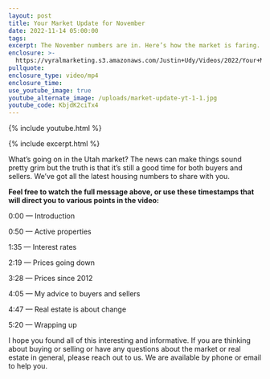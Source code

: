 ```yaml
---
layout: post
title: Your Market Update for November
date: 2022-11-14 05:00:00
tags:
excerpt: The November numbers are in. Here’s how the market is faring.
enclosure: >-
  https://vyralmarketing.s3.amazonaws.com/Justin+Udy/Videos/2022/Your+Market+Update+for+November.mp4
pullquote:
enclosure_type: video/mp4
enclosure_time:
use_youtube_image: true
youtube_alternate_image: /uploads/market-update-yt-1-1.jpg
youtube_code: KbjdK2ciTx4
---
```

{% include youtube.html %}

{% include excerpt.html %}

What’s going on in the Utah market? The news can make things sound pretty grim but the truth is that it’s still a good time for both buyers and sellers. We’ve got all the latest housing numbers to share with you.

**Feel free to watch the full message above, or use these timestamps that will direct you to various points in the video:**

0:00 — Introduction

0:50 — Active properties

1:35 — Interest rates

2:19 — Prices going down

3:28 — Prices since 2012

4:05 — My advice to buyers and sellers

4:47 — Real estate is about change

5:20 — Wrapping up

I hope you found all of this interesting and informative. If you are thinking about buying or selling or have any questions about the market or real estate in general, please reach out to us. We are available by phone or email to help you.